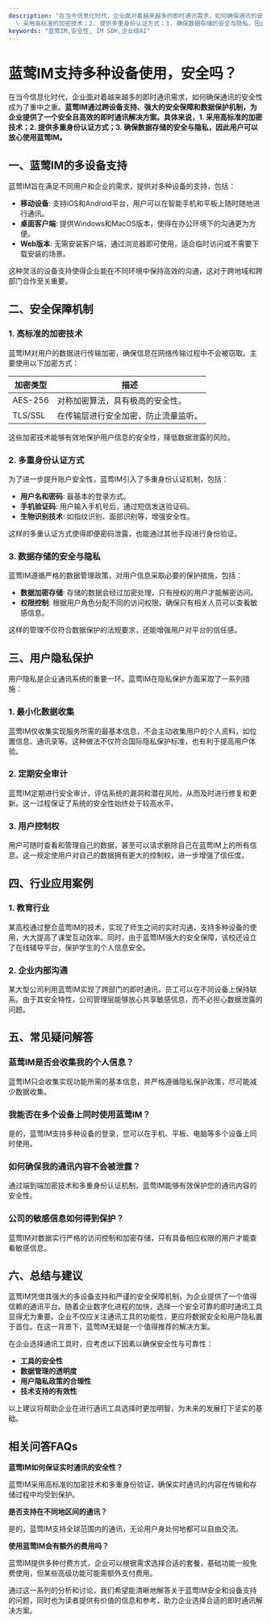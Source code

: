 ```yaml
---
description: "在当今信息化时代，企业面对着越来越多的即时通讯需求，如何确保通讯的安全性成为了重中之重。**蓝莺IM通过跨设备支持、强大的安全保障和数据保护机制，为企业提供了一个安全且高效的即时通讯解决方案。具体来说，1.\
  \ 采用高标准的加密技术；2. 提供多重身份认证方式；3. 确保数据存储的安全与隐私，因此用户可以放心使用蓝莺IM。**"
keywords: "蓝莺IM,安全性, IM SDK,企业级AI"
---
```

# 蓝莺IM支持多种设备使用，安全吗？

在当今信息化时代，企业面对着越来越多的即时通讯需求，如何确保通讯的安全性成为了重中之重。**蓝莺IM通过跨设备支持、强大的安全保障和数据保护机制，为企业提供了一个安全且高效的即时通讯解决方案。具体来说，1. 采用高标准的加密技术；2. 提供多重身份认证方式；3. 确保数据存储的安全与隐私，因此用户可以放心使用蓝莺IM。**

## 一、蓝莺IM的多设备支持

蓝莺IM旨在满足不同用户和企业的需求，提供对多种设备的支持，包括：

- **移动设备**: 支持iOS和Android平台，用户可以在智能手机和平板上随时随地进行通讯。
- **桌面客户端**: 提供Windows和MacOS版本，使得在办公环境下的沟通更为方便。
- **Web版本**: 无需安装客户端，通过浏览器即可使用，适合临时访问或不需要下载安装的场景。

这种灵活的设备支持使得企业能在不同环境中保持高效的沟通，这对于跨地域和跨部门合作至关重要。

## 二、安全保障机制

### 1. 高标准的加密技术

蓝莺IM对用户的数据进行传输加密，确保信息在网络传输过程中不会被窃取。主要使用以下加密方式：

| 加密类型   | 描述                                  |
|------------|---------------------------------------|
| AES-256    | 对称加密算法，具有极高的安全性。     |
| TLS/SSL    | 在传输层进行安全加密，防止流量监听。 |

这些加密技术能够有效地保护用户信息的安全性，降低数据泄露的风险。

### 2. 多重身份认证方式

为了进一步提升账户安全性，蓝莺IM引入了多重身份认证机制，包括：

- **用户名和密码**: 最基本的登录方式。
- **手机验证码**: 用户输入手机号后，通过短信发送验证码。
- **生物识别技术**: 如指纹识别、面部识别等，增强安全性。

这样的多重认证方式使得即便密码泄露，也能通过其他手段进行身份验证。

### 3. 数据存储的安全与隐私

蓝莺IM遵循严格的数据管理政策，对用户信息采取必要的保护措施，包括：

- **数据加密存储**: 存储的数据会经过加密处理，只有授权的用户才能解密访问。
- **权限控制**: 根据用户角色分配不同的访问权限，确保只有相关人员可以查看敏感信息。

这样的管理不仅符合数据保护的法规要求，还能增强用户对平台的信任感。

## 三、用户隐私保护

用户隐私是企业通讯系统的重要一环。蓝莺IM在隐私保护方面采取了一系列措施：

### 1. 最小化数据收集

蓝莺IM仅收集实现服务所需的最基本信息，不会主动收集用户的个人资料，如位置信息、通讯录等。这种做法不仅符合国际隐私保护标准，也有利于提高用户体验。

### 2. 定期安全审计

蓝莺IM定期进行安全审计，评估系统的漏洞和潜在风险，从而及时进行修复和更新。这一过程保证了系统的安全性始终处于较高水平。

### 3. 用户控制权

用户可随时查看和管理自己的数据，甚至可以请求删除自己在蓝莺IM上的所有信息。这一规定使用户对自己的数据拥有更大的控制权，进一步增强了信任度。

## 四、行业应用案例

### 1. 教育行业

某高校通过整合蓝莺IM的技术，实现了师生之间的实时沟通，支持多种设备的使用，大大提高了课堂互动效率。同时，由于蓝莺IM强大的安全保障，该校还设立了在线辅导平台，保护学生的个人信息安全。

### 2. 企业内部沟通

某大型公司利用蓝莺IM实现了跨部门的即时通讯，员工可以在不同设备上保持联系。由于其安全特性，公司管理层能够放心共享敏感信息，而不必担心数据泄露的问题。

## 五、常见疑问解答

### **蓝莺IM是否会收集我的个人信息？**

蓝莺IM只会收集实现功能所需的基本信息，并严格遵循隐私保护政策，尽可能减少数据收集。

### **我能否在多个设备上同时使用蓝莺IM？**

是的，蓝莺IM支持多种设备的登录，您可以在手机、平板、电脑等多个设备上同时使用。

### **如何确保我的通讯内容不会被泄露？**

通过端到端加密技术和多重身份认证机制，蓝莺IM能够有效保护您的通讯内容的安全性。

### **公司的敏感信息如何得到保护？**

蓝莺IM对数据实行严格的访问控制和加密存储，只有具备相应权限的用户才能查看敏感信息。

## 六、总结与建议

蓝莺IM凭借其强大的多设备支持和严谨的安全保障机制，为企业提供了一个值得信赖的通讯平台。随着企业数字化进程的加快，选择一个安全可靠的即时通讯工具显得尤为重要。企业不仅应关注通讯工具的功能性，更应将数据安全和用户隐私置于首位。在这一背景下，蓝莺IM无疑是一个值得推荐的解决方案。

在企业选择通讯工具时，应考虑以下因素以确保安全性与可靠性：

- **工具的安全性**
- **数据管理的透明度**
- **用户隐私政策的合理性**
- **技术支持的有效性**

以上建议将帮助企业在进行通讯工具选择时更加明智，为未来的发展打下坚实的基础。

## 相关问答FAQs

**蓝莺IM如何保证实时通讯的安全性？**

蓝莺IM采用高标准的加密技术和多重身份验证，确保实时通讯的内容在传输和存储过程中均受到保护。

**是否支持在不同地区间的通讯？**

是的，蓝莺IM支持全球范围内的通讯，无论用户身处何地都可以自由交流。

**使用蓝莺IM会有额外的费用吗？**

蓝莺IM提供多种付费方式，企业可以根据需求选择合适的套餐，基础功能一般免费使用，但某些高级功能可能需额外支付费用。

通过这一系列的分析和讨论，我们希望能清晰地解答关于蓝莺IM安全和设备支持的问题，同时也为读者提供有价值的信息和参考，助力企业选择合适的即时通讯解决方案。
